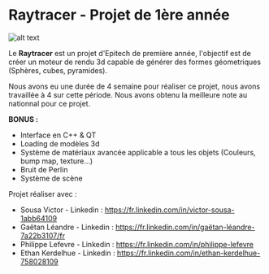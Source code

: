 # Raytracer - Projet de 1ère année

![alt text](https://raw.githubusercontent.com/ethanke/Raytracer/master/output/reflect_woodend.png)
 
           
  Le **Raytracer** est un projet d'Epitech de première année, l'objectif est de créer un moteur de rendu 3d capable de générer des formes géometriques (Sphères, cubes, pyramides).
  
  Nous avons eu une durée de 4 semaine pour réaliser ce projet, nous avons travaillée à 4 sur cette période. Nous avons obtenu la meilleure note au nationnal pour ce projet.
  
  **BONUS :**
  
 * Interface en C++ & QT
 * Loading de modèles 3d
 * Système de matériaux avancée applicable a tous les objets (Couleurs, bump map, texture...)
 * Bruit de Perlin
 * Système de scène

Projet réaliser avec :  
- Sousa Victor - Linkedin : https://fr.linkedin.com/in/victor-sousa-1abb64109
- Gaëtan Léandre - Linkedin : https://fr.linkedin.com/in/gaëtan-léandre-7a22b3107/fr
- Philippe Lefevre - Linkedin : https://fr.linkedin.com/in/philippe-lefevre
- Ethan Kerdelhue - Linkedin : https://fr.linkedin.com/in/ethan-kerdelhue-758028109
